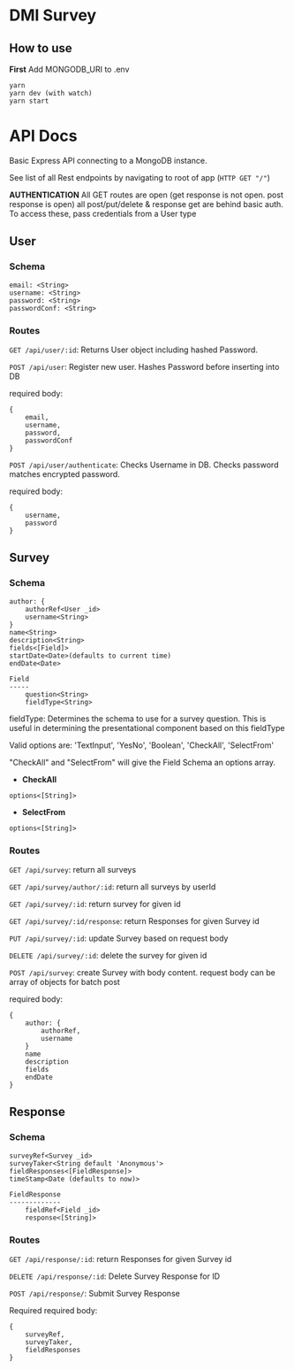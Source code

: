 # DMI Survey

## How to use
**First** Add MONGODB_URI to .env
```
yarn
yarn dev (with watch)
yarn start
```

# API Docs
Basic Express API connecting to a MongoDB instance.

See list of all Rest endpoints by navigating to root of app (`HTTP GET "/"`)

**AUTHENTICATION**
All GET routes are open (get response is not open. post response is open) all post/put/delete & response get are behind basic auth. To access these, pass credentials from a User type

## User
### Schema
```
email: <String>
username: <String>
password: <String>
passwordConf: <String>
```

### Routes
`GET /api/user/:id`: Returns User object including hashed Password.

`POST /api/user`: Register new user. Hashes Password before inserting into DB

required body:
```
{
    email,
    username,
    password,
    passwordConf
}
```
`POST /api/user/authenticate`: Checks Username in DB. Checks password matches encrypted password.

required body:
```
{
    username,
    password
}
```

## Survey
### Schema
```
author: {
    authorRef<User _id>
    username<String>
}
name<String>
description<String>
fields<[Field]>
startDate<Date>(defaults to current time)
endDate<Date>
```
```
Field
-----
    question<String>
    fieldType<String>
```

fieldType: Determines the schema to use for a survey question. This is useful in determining the presentational component based on this fieldType

Valid options are: 'TextInput', 'YesNo', 'Boolean', 'CheckAll', 'SelectFrom'

"CheckAll" and "SelectFrom" will give the Field Schema an options array.

* __CheckAll__
```
options<[String]>
```
* __SelectFrom__
```
options<[String]>
```

### Routes
`GET /api/survey`: return all surveys

`GET /api/survey/author/:id`: return all surveys by userId

`GET /api/survey/:id`: return survey for given id

`GET /api/survey/:id/response`: return Responses for given Survey id

`PUT /api/survey/:id`: update Survey based on request body

`DELETE /api/survey/:id`: delete the survey for given id

`POST /api/survey`: create Survey with body content. request body can be array of objects for batch post

required body:
```
{
    author: {
        authorRef,
        username
    }
    name
    description
    fields
    endDate
}
```

## Response
### Schema
```
surveyRef<Survey _id>
surveyTaker<String default 'Anonymous'>
fieldResponses<[FieldResponse]>
timeStamp<Date (defaults to now)>
```
```
FieldResponse
-------------
    fieldRef<Field _id>
    response<[String]>
```

### Routes
`GET /api/response/:id`: return Responses for given Survey id

`DELETE /api/response/:id`: Delete Survey Response for ID

`POST /api/response/`: Submit Survey Response

Required
required body:
```
{
    surveyRef,
    surveyTaker,
    fieldResponses
}
```
